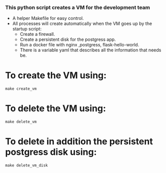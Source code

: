 ### This python script creates a VM for the development team


- A helper Makefile for easy control.
- All processes will create automatically when the VM goes up by the startup script:
    - Create a firewall.
    - Create a persistent disk for the postgress app.
    - Run a docker file with nginx ,postgress, flask-hello-world.
    - There is a variable yaml that describes all the information that needs be.
# To create the VM using:
```
make create_vm
```
# To delete the VM using:
```
make delete_vm
```
# To delete in addition the persistent postgress disk using:
```
make delete_vm_disk
```
